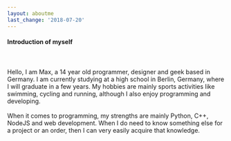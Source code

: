 ```yaml
---
layout: aboutme
last_change: '2018-07-20'
---
```

#### Introduction of myself

<br><br>
Hello, I am Max, a 14 year old programmer, designer and geek based in Germany. I am currently studying at a high school in Berlin, Germany, where I will graduate in a few years. My hobbies are mainly sports activities like swimming, cycling and running, although I also enjoy programming and developing.
<br><br>
When it comes to programming, my strengths are mainly Python, C++, NodeJS and web development. When I do need to know something else for a project or an order, then I can very easily acquire that knowledge.
